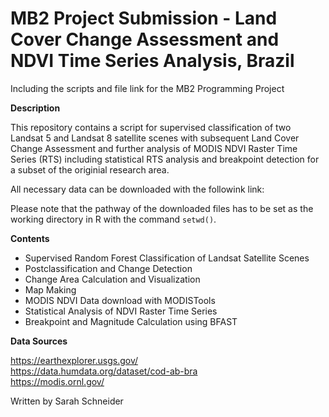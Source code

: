 # MB2 Project Submission - Land Cover Change Assessment and NDVI Time Series Analysis, Brazil
Including the scripts and file link for the MB2 Programming Project

**Description** <br>

This repository contains a script for supervised classification of two Landsat 5 and Landsat 8 satellite scenes with subsequent Land Cover Change Assessment
and further analysis of MODIS NDVI Raster Time Series (RTS) including statistical RTS analysis and breakpoint detection for a subset of the originial research area. <br>

All necessary data can be downloaded with the followink link: 

Please note that the pathway of the downloaded files has to be set as the working directory in R with the command `setwd()`.

**Contents**
- Supervised Random Forest Classification of Landsat Satellite Scenes
- Postclassification and Change Detection
- Change Area Calculation and Visualization
- Map Making
- MODIS NDVI Data download with MODISTools 
- Statistical Analysis of NDVI Raster Time Series
- Breakpoint and Magnitude Calculation using BFAST

**Data Sources** <br>

https://earthexplorer.usgs.gov/ <br>
https://data.humdata.org/dataset/cod-ab-bra <br>
https://modis.ornl.gov/

Written by Sarah Schneider
